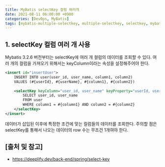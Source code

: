 ```yaml
---
title: MyBatis selectKey 컬럼 여러개
date: 2021-08-11 06:00:00 +0900
categories: [DevOps, MyBatis]
tags: [mybatis-multiple-selectkey, multiple-selectkey, selectkey, mybatis-selectkey-컬럼-여러개, selectkey-컬럼-여러개]
---
```


## 1. selectKey 컬럼 여러 개 사용
Mybatis 3.2.6 버전부터는 selectKey에 여러 개 컬럼의 데이터를 조회할 수 있다. 여러 개의 컬럼을 가져오기 위해서는 keyColumn이라는 속성을 설정해주어야 한다.

```xml
<insert id="insertUser">
    INSERT INTO user(user_id, user_name, column1, column2)
    VALUES (#{userId}, #{userName}, #{column1}, #{column2})
    
    <selectKey keyColumn="user_id, user_name" keyProperty="userId, userName" resultType="hashmap" order="AFTER">
        SELECT user_id, user_name
        FROM user
        WHERE column1 = #{column1} AND column2 = #{column2}
    </selectKey>
</insert>
```

데이터가 삽입된 이후에 특정한 조건에 맞는 컬럼들의 데이터를 조회한다. 주의할 점은 selectKey를 통해서 나오는 데이터의 row 수는 무조건 1개여야 한다.

## [출처 및 참고]
* <https://deeplify.dev/back-end/spring/select-key>
